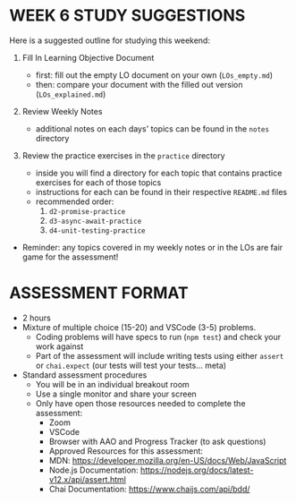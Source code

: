 # WEEK 6 STUDY SUGGESTIONS

Here is a suggested outline for studying this weekend:

1. Fill In Learning Objective Document

   - first: fill out the empty LO document on your own (`LOs_empty.md`)
   - then: compare your document with the filled out version (`LOs_explained.md`)

2. Review Weekly Notes

   - additional notes on each days' topics can be found in the `notes` directory

3. Review the practice exercises in the `practice` directory
   - inside you will find a directory for each topic that contains practice
     exercises for each of those topics
   - instructions for each can be found in their respective `README.md` files
   - recommended order:
     1. `d2-promise-practice`
     2. `d3-async-await-practice`
     3. `d4-unit-testing-practice`

- Reminder: any topics covered in my weekly notes or in the LOs
  are fair game for the assessment!

# ASSESSMENT FORMAT

- 2 hours
- Mixture of multiple choice (15-20) and VSCode (3-5) problems.
  - Coding problems will have specs to run (`npm test`) and check your work against
  - Part of the assessment will include writing tests using either `assert` or `chai.expect` (our tests will test your tests... meta)
- Standard assessment procedures
  - You will be in an individual breakout room
  - Use a single monitor and share your screen
  - Only have open those resources needed to complete the assessment:
    - Zoom
    - VSCode
    - Browser with AAO and Progress Tracker (to ask questions)
    - Approved Resources for this assessment:
    - MDN: https://developer.mozilla.org/en-US/docs/Web/JavaScript
    - Node.js Documentation: https://nodejs.org/docs/latest-v12.x/api/assert.html
    - Chai Documentation: https://www.chaijs.com/api/bdd/
